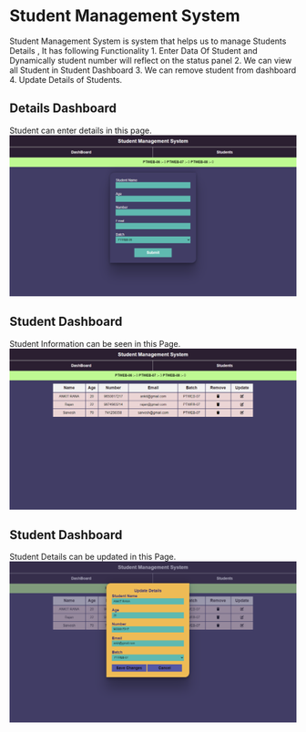 # Student Management System 

Student Management System is system that helps us to manage Students Details , It has following Functionality 1. Enter Data Of Student and Dynamically student number will reflect on the status panel 2. We can view all Student in Student Dashboard 3. We can remove student from dashboard 4. Update Details of Students.


## Details Dashboard
Student can enter details in this page.
![details](https://github.com/AnkitRana26/Student-Managment/blob/main/src/Details%20DashBoard.png)


## Student Dashboard
Student Information can be seen in this Page.
![student](https://github.com/AnkitRana26/Student-Managment/blob/main/src/Student%20Dashboard.png)


## Student Dashboard
Student Details can be updated in this Page.
![update](https://github.com/AnkitRana26/Student-Managment/blob/main/src/update.png)

